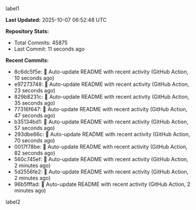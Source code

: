
label1 
<!-- ACTIVITY_START -->
**Last Updated:** 2025-10-07 06:52:48 UTC

**Repository Stats:**
- Total Commits: 45875
- Last Commit: 11 seconds ago

**Recent Commits:**
- 8c6dc5f5e: 🤖 Auto-update README with recent activity (GitHub Action, 10 seconds ago)
- e97273748: 🤖 Auto-update README with recent activity (GitHub Action, 23 seconds ago)
- 829b8231c: 🤖 Auto-update README with recent activity (GitHub Action, 35 seconds ago)
- 77316f647: 🤖 Auto-update README with recent activity (GitHub Action, 47 seconds ago)
- b35134bd1: 🤖 Auto-update README with recent activity (GitHub Action, 57 seconds ago)
- 293dbe66c: 🤖 Auto-update README with recent activity (GitHub Action, 70 seconds ago)
- 0017f78be: 🤖 Auto-update README with recent activity (GitHub Action, 82 seconds ago)
- 560c745ef: 🤖 Auto-update README with recent activity (GitHub Action, 2 minutes ago)
- 5d2556fe2: 🤖 Auto-update README with recent activity (GitHub Action, 2 minutes ago)
- 96b5fffad: 🤖 Auto-update README with recent activity (GitHub Action, 2 minutes ago)
<!-- ACTIVITY_END -->

label2
